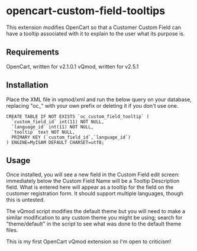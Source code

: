 # opencart-custom-field-tooltips
This extension modifies OpenCart so that a Customer Custom Field can have a tooltip associated with it to explain to the user what its purpose is.

## Requirements
OpenCart, written for v2.1.0.1
vQmod, written for v2.5.1

## Installation
Place the XML file in vqmod/xml and run the below query on your database, replacing "oc_" with your own prefix
or deleting it if you don't use one.
```
CREATE TABLE IF NOT EXISTS `oc_custom_field_tooltip` (
  `custom_field_id` int(11) NOT NULL,
  `language_id` int(11) NOT NULL,
  `tooltip` text NOT NULL,
  PRIMARY KEY (`custom_field_id`,`language_id`)
) ENGINE=MyISAM DEFAULT CHARSET=utf8;
```

## Usage
Once installed, you will see a new field in the Custom Field edit screen: immediately below the Custom Field Name will be a Tooltip Description field. What is entered here will appear as a tooltip for the field on the customer registration form. It should support multiple languages, though this is untested.

The vQmod script modifies the default theme but you will need to make a similar modification to any custom theme you might be using; search for "theme/default" in the script to see what was done to the default theme files.

This is my first OpenCart vQmod extension so I'm open to criticism!
